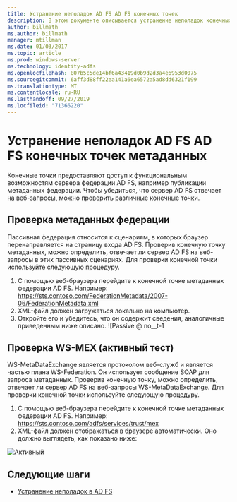 ```yaml
---
title: Устранение неполадок AD FS AD FS конечных точек
description: В этом документе описывается устранение неполадок конечных точек AD FS
author: billmath
ms.author: billmath
manager: mtillman
ms.date: 01/03/2017
ms.topic: article
ms.prod: windows-server
ms.technology: identity-adfs
ms.openlocfilehash: 807b5c5de14bf6a43419d0b9d2d3a4e6953d0075
ms.sourcegitcommit: 6aff3d88ff22ea141a6ea6572a5ad8dd6321f199
ms.translationtype: MT
ms.contentlocale: ru-RU
ms.lasthandoff: 09/27/2019
ms.locfileid: "71366220"
---
```

# <a name="ad-fs-troubleshooting---ad-fs-metadata-endpoints"></a>Устранение неполадок AD FS AD FS конечных точек метаданных
Конечные точки предоставляют доступ к функциональным возможностям сервера федерации AD FS, например публикации метаданных федерации.  Чтобы убедиться, что сервер AD FS отвечает на веб-запросы, можно проверить различные конечные точки.


## <a name="federation-metadata-test"></a>Проверка метаданных федерации
Пассивная федерация относится к сценариям, в которых браузер перенаправляется на страницу входа AD FS.  Проверив конечную точку метаданных, можно определить, отвечает ли сервер AD FS на веб-запросы в этих пассивных сценариях.  Для проверки конечной точки используйте следующую процедуру.

1.  С помощью веб-браузера перейдите к конечной точке метаданных федерации AD FS.  Например: https://sts.contoso.com/FederationMetadata/2007-06/FederationMetadata.xml
2. XML-файл должен загружаться локально на компьютер.
3. Откройте его и убедитесь, что он содержит сведения, аналогичные приведенным ниже описано. ![Passive @ no__t-1

## <a name="ws-mex-test-active-test"></a>Проверка WS-MEX (активный тест)
WS-MetaDataExchange является протоколом веб-служб и является частью плана WS-Federation.  Он использует сообщение SOAP для запроса метаданных.  Проверив конечную точку, можно определить, отвечает ли сервер AD FS на веб-запросы WS-MetaDataExchange.  Для проверки конечной точки используйте следующую процедуру.
1.  С помощью веб-браузера перейдите к конечной точке метаданных федерации AD FS.  Например: https://sts.contoso.com/adfs/services/trust/mex
2. XML-файл должен отображаться в браузере автоматически.  Оно должно выглядеть, как показано ниже:

![Активный](media/ad-fs-tshoot-endpoints/meta3.png)


## <a name="next-steps"></a>Следующие шаги

- [Устранение неполадок в AD FS](ad-fs-tshoot-overview.md)